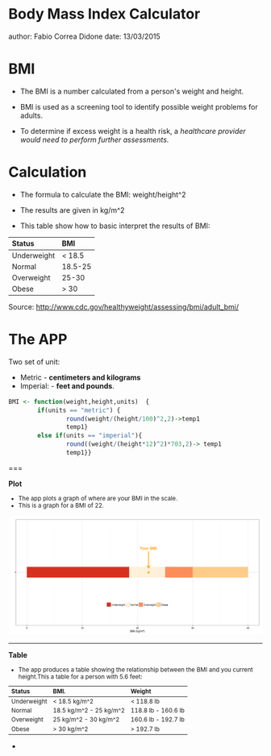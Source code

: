 Body Mass Index Calculator
========================================================
author: Fabio Correa Didone
date: 13/03/2015 

BMI
========================================================


- The BMI is a number calculated from a person's weight and height.   


- BMI is used as a screening tool to identify possible weight problems for adults.  


- To determine if excess weight is a health risk, a _healthcare provider would need to perform further assessments._ 

Calculation
========================================================

- The formula to calculate the BMI: weight/height^2
 
- The results are given in kg/m^2

- This table show how to basic interpret the results of BMI:
 

|Status      |BMI     |
|:-----------|:-------|
|Underweight |< 18.5  |
|Normal      |18.5-25 |
|Overweight  |25-30   |
|Obese       |> 30    |

Source: <http://www.cdc.gov/healthyweight/assessing/bmi/adult_bmi/>


The APP
========================================================

Two set of unit:

- Metric - **centimeters and kilograms** 
- Imperial: - **feet and pounds**.



```r
BMI <- function(weight,height,units)  { 
        if(units == "metric") {
                round(weight/(height/100)^2,2)->temp1
                temp1}
        else if(units == "imperial"){
                round((weight/(height*12)^2)*703,2)-> temp1
                temp1}}
```


===

**Plot**
<small>
- The app  plots a graph of where are your BMI in the scale.
- This is a graph for a BMI of 22.
</small>

![plot of chunk unnamed-chunk-3](BMI-figure/unnamed-chunk-3-1.png) 

***

**Table**
<small> 
- The app produces a table showing the relationship between the BMI and you current height.This a table for a person with 5.6 feet: 



|Status      |BMI.                    |Weight              |
|:-----------|:-----------------------|:-------------------|
|Underweight |< 18.5 kg/m^2           |< 118.8 lb          |
|Normal      |18.5 kg/m^2 - 25 kg/m^2 |118.8 lb - 160.6 lb |
|Overweight  |25 kg/m^2 - 30 kg/m^2   |160.6 lb - 192.7 lb |
|Obese       |> 30 kg/m^2             |> 192.7 lb          |
 </small>

-
